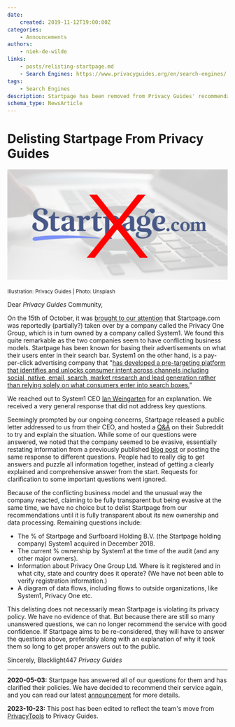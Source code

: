 ```yaml
---
date:
    created: 2019-11-12T19:00:00Z
categories:
    - Announcements
authors:
    - niek-de-wilde
links:
    - posts/relisting-startpage.md
    - Search Engines: https://www.privacyguides.org/en/search-engines/
tags:
    - Search Engines
description: Startpage has been removed from Privacy Guides' recommendations following their acquisition by System1.
schema_type: NewsArticle
---
```

# Delisting Startpage From Privacy Guides

!["Delisting Startpage" cover image](../assets/images/delisting-startpage/cover.webp)

<small aria-hidden="true">Illustration: Privacy Guides | Photo: Unsplash</small>

Dear *Privacy Guides* Community,

On the 15th of October, it was [brought to our attention](https://web.archive.org/web/20201127034309/https://www.reddit.com/r/privacy/comments/di5rn3/startpage_is_now_owned_by_an_advertising_company/) that Startpage.com was reportedly (partially?) taken over by a company called the Privacy One Group, which is in turn owned by a company called System1. We found this quite remarkable as the two companies seem to have conflicting business models.<!-- more --> Startpage has been known for basing their advertisements on what their users enter in their search bar. System1 on the other hand, is a pay-per-click advertising company that "[has developed a pre-targeting platform that identifies and unlocks consumer intent across channels including social, native, email, search, market research and lead generation rather than relying solely on what consumers enter into search boxes.](https://web.archive.org/web/20201127034309/https://www.bizjournals.com/losangeles/news/2017/09/20/system1-raises-270-million-for-consumer-intent.html)"

We reached out to System1 CEO [Ian Weingarten](https://web.archive.org/web/20201127034309/https://finance.yahoo.com/news/system1-appoints-ian-weingarten-ceo-185700741.html) for an explanation. We received a very general response that did not address key questions.

Seemingly prompted by our ongoing concerns, Startpage released a public letter addressed to us from their CEO, and hosted a [Q&A](https://web.archive.org/web/20201127034309/https://www.reddit.com/r/StartpageSearch/comments/djshn3/hello_reddit_startpage_mod_team/) on their Subreddit to try and explain the situation. While some of our questions were answered, we noted that the company seemed to be evasive, essentially restating information from a previously published [blog post](https://web.archive.org/web/20201127034309/https://www.startpage.com/blog/company-updates/startpage-and-privacy-one-group/) or posting the same response to different questions. People had to really dig to get answers and puzzle all information together, instead of getting a clearly explained and comprehensive answer from the start. Requests for clarification to some important questions went ignored.

Because of the conflicting business model and the unusual way the company reacted, claiming to be fully transparent but being evasive at the same time, we have no choice but to delist Startpage from our recommendations until it is fully transparent about its new ownership and data processing. Remaining questions include:

- The % of Startpage and Surfboard Holding B.V. (the Startpage holding company) System1 acquired in December 2018.
- The current % ownership by System1 at the time of the audit (and any other major owners).
- Information about Privacy One Group Ltd. Where is it registered and in what city, state and country does it operate? (We have not been able to verify registration information.)
- A diagram of data flows, including flows to outside organizations, like System1, Privacy One etc.

This delisting does not necessarily mean Startpage is violating its privacy policy. We have no evidence of that. But because there are still so many unanswered questions, we can no longer recommend the service with good confidence. If Startpage aims to be re-considered, they will have to answer the questions above, preferably along with an explanation of why it took them so long to get proper answers out to the public.

Sincerely,
Blacklight447
*Privacy Guides*

---

**2020-05-03:** Startpage has answered all of our questions for them and has clarified their policies. We have decided to recommend their service again, and you can read our latest [announcement](relisting-startpage.md) for more details.

**2023-10-23:** This post has been edited to reflect the team's move from [PrivacyTools](https://www.privacyguides.org/en/about/privacytools/) to Privacy Guides.
